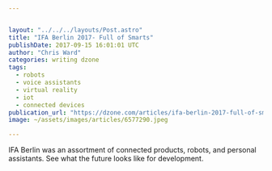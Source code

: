 ```yaml
---


layout: "../../../layouts/Post.astro"
title: "IFA Berlin 2017- Full of Smarts"
publishDate: 2017-09-15 16:01:01 UTC
author: "Chris Ward"
categories: writing dzone
tags:
  - robots
  - voice assistants
  - virtual reality
  - iot
  - connected devices
publication_url: "https://dzone.com/articles/ifa-berlin-2017-full-of-smarts"
image: ~/assets/images/articles/6577290.jpeg

---
```

IFA Berlin was an assortment of connected products, robots, and personal assistants. See what the future looks like for development.

